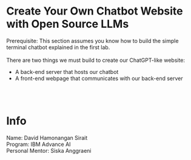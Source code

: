 # Create Your Own Chatbot Website with Open Source LLMs

Prerequisite: This section assumes you know how to build the simple terminal chatbot explained in the first lab.<br>
<br>
There are two things we must build to create our ChatGPT-like website:<br>
- A back-end server that hosts our chatbot<br>
- A front-end webpage that communicates with our back-end server
<br>
<br>

# Info
Name: David Hamonangan Sirait<br>
Program: IBM Advance AI<br>
Personal Mentor: Siska Anggraeni<br>
<br>



